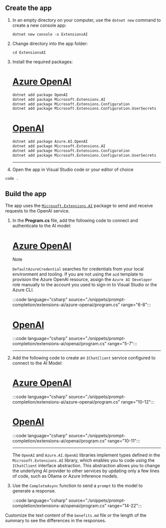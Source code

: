 
## Create the app

1. In an empty directory on your computer, use the `dotnet new` command to create a new console app:

    ```dotnetcli
    dotnet new console -o ExtensionsAI
    ```

1. Change directory into the app folder:

    ```dotnetcli
    cd ExtensionsAI
    ```

1. Install the required packages:

    # [Azure OpenAI](#tab/azure-openai)

    ```bash
    dotnet add package OpenAI
    dotnet add package Microsoft.Extensions.AI
    dotnet add package Microsoft.Extensions.Configuration
    dotnet add package Microsoft.Extensions.Configuration.UserSecrets
    ```

    # [OpenAI](#tab/openai)

    ```bash
    dotnet add package Azure.AI.OpenAI
    dotnet add package Microsoft.Extensions.AI
    dotnet add package Microsoft.Extensions.Configuration
    dotnet add package Microsoft.Extensions.Configuration.UserSecrets
    ```

    ---

1. Open the app in Visual Studio code or your editor of choice

```bash
code .
```

## Build the app

The app uses the [`Microsoft.Extensions.AI`](https://www.nuget.org/packages/Microsoft.Extensions.AI) package to send and receive requests to the OpenAI service.

1. In the **Program.cs** file, add the following code to connect and authenticate to the AI model:

    # [Azure OpenAI](#tab/azure-openai)

    > [!NOTE]
    > `DefaultAzureCredential` searches for credentials from your local environment and tooling. If you are not using the `azd` template to provision the Azure OpenAI resource, assign the `Azure AI Developer` role manually to the account you used to sign-in to Visual Studio or the Azure CLI.

    :::code language="csharp" source="./snippets/prompt-completion/extensions-ai/azure-openai/program.cs" range="6-8":::

    # [OpenAI](#tab/openai)

    :::code language="csharp" source="./snippets/prompt-completion/extensions-ai/openai/program.cs" range="5-7":::

    ---

1. Add the following code to create an `IChatClient` service configured to connect to the AI Model:

    # [Azure OpenAI](#tab/azure-openai)

    :::code language="csharp" source="./snippets/prompt-completion/extensions-ai/azure-openai/program.cs" range="10-12":::

    # [OpenAI](#tab/openai)

    :::code language="csharp" source="./snippets/prompt-completion/extensions-ai/openai/program.cs" range="10-11":::

    ---

     The `OpenAI` and `Azure.AI.OpenAI` libraries implement types defined in the `Microsoft.Extensions.AI` library, which enables you to code using the `IChatClient` interface abstraction. This abstraction allows you to change the underlying AI provider to other services by updating only a few lines of code, such as Ollama or Azure Inference models.

1. Use the `CompleteAsync` function to send a `prompt` to the model to generate a response.

    :::code language="csharp" source="./snippets/prompt-completion/extensions-ai/openai/program.cs" range="14-22":::

Customize the text content of the `benefits.md` file or the length of the summary to see the differences in the responses.
